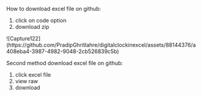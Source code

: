 <p>How to download excel file on github:</p>
<ol>
  <li>click on code option </li>
  <li>download zip </li>
</ol>
![Capture122](https://github.com/PradipGhritlahre/digitalclockinexcel/assets/88144376/a408eba4-3987-4982-9048-2cb526839c5b)

<p>Second method download excel file on github:</p>
<ol>
  <li>click excel file </li>
  <li>view raw </li>
  <li>download</li>
</ol>
